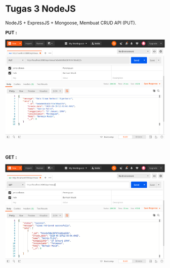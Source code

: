 # Tugas 3 NodeJS

NodeJS + ExpressJS + Mongoose, Membuat CRUD API (PUT).

**PUT :**
<br>
<p align="center"><img src="screen/put.png" alt="" width="700"/></div></p>

<br>

**GET :**
<br>
<p align="center"><img src="screen/get.png" alt="" width="700"/></div></p>
